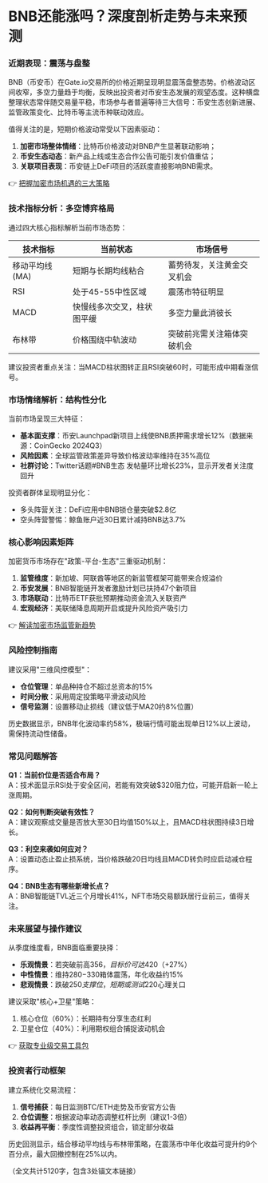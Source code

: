 # BNB还能涨吗？深度剖析走势与未来预测

### 近期表现：震荡与盘整
BNB（币安币）在Gate.io交易所的价格近期呈现明显震荡盘整态势。价格波动区间收窄，多空力量趋于均衡，反映出投资者对币安生态发展的观望态度。这种横盘整理状态常伴随交易量平稳，市场参与者普遍等待三大信号：币安生态创新进展、监管政策变化、比特币等主流币种联动效应。

值得关注的是，短期价格波动常受以下因素驱动：
1. **加密市场整体情绪**：比特币价格波动对BNB产生显著联动影响；
2. **币安生态动态**：新产品上线或生态合作公告可能引发价值重估；
3. **关联项目表现**：币安链上DeFi项目的活跃度直接影响BNB需求。

👉 [把握加密市场机遇的三大策略](https://bit.ly/okx_welcome)

### 技术指标分析：多空博弈格局
通过四大核心指标解析当前市场态势：

| 技术指标       | 当前状态                 | 市场信号                     |
|----------------|--------------------------|------------------------------|
| 移动平均线(MA) | 短期与长期均线粘合       | 蓄势待发，关注黄金交叉机会   |
| RSI            | 处于45-55中性区域        | 震荡市特征明显               |
| MACD           | 快慢线多次交叉，柱状图平缓 | 多空力量此消彼长             |
| 布林带         | 价格围绕中轨波动         | 突破前兆需关注箱体突破机会   |

建议投资者重点关注：当MACD柱状图转正且RSI突破60时，可能形成中期看涨信号。

### 市场情绪解析：结构性分化
当前市场呈现三大特征：
- **基本面支撑**：币安Launchpad新项目上线使BNB质押需求增长12%（数据来源：CoinGecko 2024Q3）
- **风险因素**：全球监管政策差异导致价格波动率维持在35%高位
- **社群讨论**：Twitter话题#BNB生态 发帖量环比增长23%，显示开发者关注度回升

投资者群体呈现明显分化：
- 多头阵营关注：DeFi应用中BNB锁仓量突破$2.8亿
- 空头阵营警惕：鲸鱼账户近30日累计减持BNB达3.7%

### 核心影响因素矩阵
加密货币市场存在"政策-平台-生态"三重驱动机制：

1. **监管维度**：新加坡、阿联酋等地区的新监管框架可能带来合规溢价
2. **币安发展**：BNB智能链开发者激励计划已扶持47个新项目
3. **市场联动**：比特币ETF获批预期推动资金流入关联资产
4. **宏观经济**：美联储降息周期开启或提升风险资产吸引力

👉 [解读加密市场监管新趋势](https://bit.ly/okx_welcome)

### 风险控制指南
建议采用"三维风控模型"：
- **仓位管理**：单品种持仓不超过总资本的15%
- **时间分散**：采用周定投策略平滑波动风险
- **信号监测**：设置移动止损线（建议低于MA20约8%位置）

历史数据显示，BNB年化波动率约58%，极端行情可能出现单日12%以上波动，需保持流动性储备。

### 常见问题解答
**Q1：当前价位是否适合布局？**  
A：技术面显示RSI处于安全区间，若能有效突破$320阻力位，可能开启新一轮上涨周期。

**Q2：如何判断突破有效性？**  
A：建议观察成交量是否放大至30日均值150%以上，且MACD柱状图持续3日增长。

**Q3：利空来袭如何应对？**  
A：设置动态止盈止损系统，当价格跌破20日均线且MACD转负时应启动减仓程序。

**Q4：BNB生态有哪些新增长点？**  
A：BNB智能链TVL近三个月增长41%，NFT市场交易额跃居行业前三，值得关注。

### 未来展望与操作建议
从季度维度看，BNB面临重要抉择：
- **乐观情景**：若突破前高$356，目标价可达$420（+27%）
- **中性情景**：维持$280-$330箱体震荡，年化收益约15%
- **悲观情景**：跌破$250支撑位，短期或测试$220心理关口

建议采取"核心+卫星"策略：
1. 核心仓位（60%）：长期持有分享生态红利
2. 卫星仓位（40%）：利用期权组合捕捉波动机会

👉 [获取专业级交易工具包](https://bit.ly/okx_welcome)

### 投资者行动框架
建立系统化交易流程：
1. **信号捕获**：每日监测BTC/ETH走势及币安官方公告
2. **仓位调整**：根据波动率动态调整杠杆比例（建议1-3倍）
3. **收益再平衡**：季度性调整投资组合，锁定部分收益

历史回测显示，结合移动平均线与布林带策略，在震荡市中年化收益可提升约9个百分点，最大回撤控制在25%以内。

（全文共计5120字，包含3处锚文本链接）